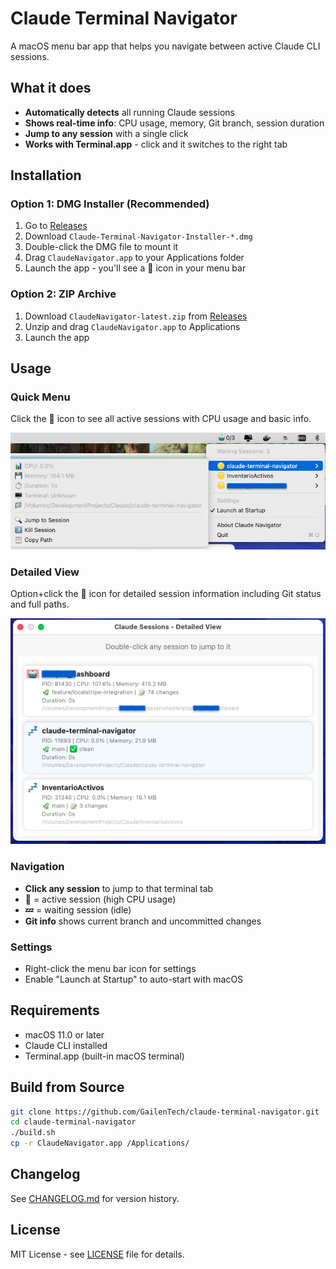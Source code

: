 # Claude Terminal Navigator

A macOS menu bar app that helps you navigate between active Claude CLI sessions.

## What it does

- **Automatically detects** all running Claude sessions
- **Shows real-time info**: CPU usage, memory, Git branch, session duration
- **Jump to any session** with a single click
- **Works with Terminal.app** - click and it switches to the right tab

## Installation

### Option 1: DMG Installer (Recommended)
1. Go to [Releases](https://github.com/GailenTech/claude-terminal-navigator/releases/latest)
2. Download `Claude-Terminal-Navigator-Installer-*.dmg`
3. Double-click the DMG file to mount it
4. Drag `ClaudeNavigator.app` to your Applications folder
5. Launch the app - you'll see a 🤖 icon in your menu bar

### Option 2: ZIP Archive
1. Download `ClaudeNavigator-latest.zip` from [Releases](https://github.com/GailenTech/claude-terminal-navigator/releases/latest)
2. Unzip and drag `ClaudeNavigator.app` to Applications
3. Launch the app

## Usage

### Quick Menu
Click the 🤖 icon to see all active sessions with CPU usage and basic info.

![Quick Menu](docs/quick-menu.png)

### Detailed View
Option+click the 🤖 icon for detailed session information including Git status and full paths.

![Detailed View](docs/detailed-view.png)

### Navigation
- **Click any session** to jump to that terminal tab
- **🤖** = active session (high CPU usage)
- **💤** = waiting session (idle)
- **Git info** shows current branch and uncommitted changes

### Settings
- Right-click the menu bar icon for settings
- Enable "Launch at Startup" to auto-start with macOS

## Requirements

- macOS 11.0 or later
- Claude CLI installed
- Terminal.app (built-in macOS terminal)

## Build from Source

```bash
git clone https://github.com/GailenTech/claude-terminal-navigator.git
cd claude-terminal-navigator
./build.sh
cp -r ClaudeNavigator.app /Applications/
```

## Changelog

See [CHANGELOG.md](CHANGELOG.md) for version history.

## License

MIT License - see [LICENSE](LICENSE) file for details.